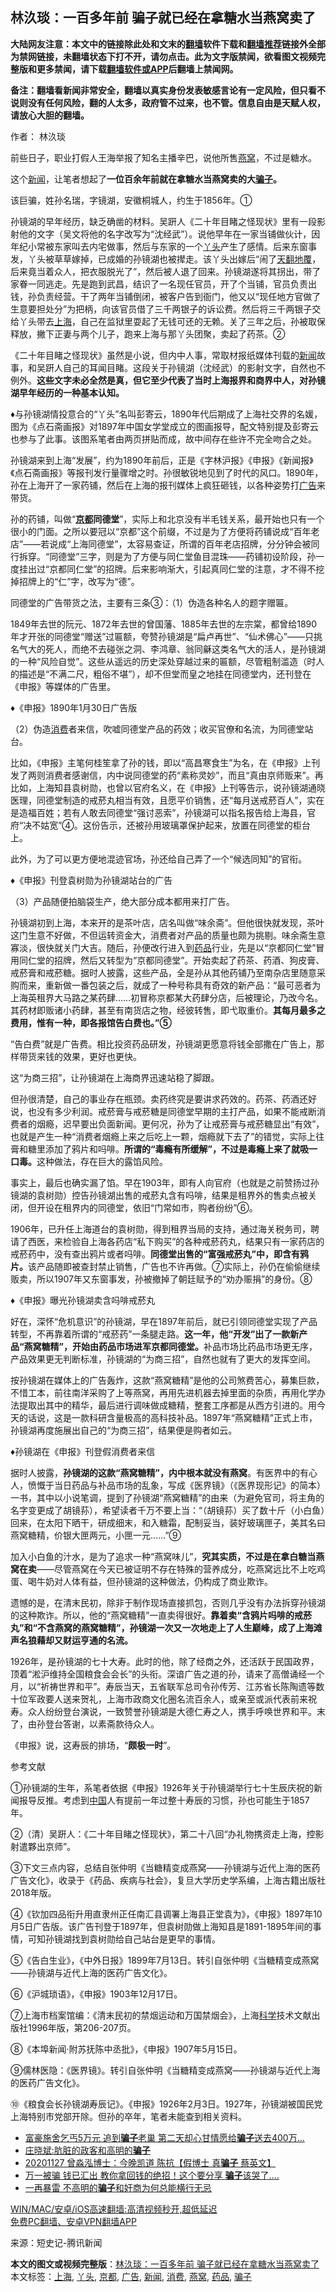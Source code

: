  <h2>林汣琰：一百多年前 骗子就已经在拿糖水当燕窝卖了</h2> <p class="notice"><b>大陆网友注意：本文中的链接除此处和文末的<a href="https://github.com/bannedbook/fanqiang" >翻墙</a>软件下载和<a href="https://github.com/killgcd/justmysocks/blob/master/README.md">翻墙推荐</a>链接外全部为禁网链接，未翻墙状态下打不开，请勿点击。此为文字版禁闻，欲看图文视频完整版和更多禁闻，请下载<a href="https://github.com/bannedbook/fanqiang">翻墙软件或APP</a>后翻墙上禁闻网。</p><p>备注：翻墙看新闻非常安全，翻墙以真实身份发表敏感言论有一定风险，但只看不说则没有任何风险，翻的人太多，政府管不过来，也不管。信息自由是天赋人权，请放心大胆的翻墙。</b></p>  <div class="entry"> <p>作者： 林汣琰</p> <p>前些日子，职业打假人王海举报了知名主播辛巴，说他所售<a href="https://www.bannedbook.org/bnews/tag/%E7%87%95%E7%AA%9D/" class="st_tag internal_tag" rel="tag" title="标签 燕窝 下的日志">燕窝</a>，不过是糖水。</p> <p>这个<span class='wp_keywordlink_affiliate'><a href="https://www.bannedbook.org/" title="新闻">新闻</a></span>，让笔者想起了<strong>一位百余年前就在拿糖水当燕窝卖的大<a href="https://www.bannedbook.org/bnews/tag/%E9%AA%97%E5%AD%90/" class="st_tag internal_tag" rel="tag" title="标签 骗子 下的日志">骗子</a>。</strong></p> <p>该巨骗，姓孙名瑞，字镜湖，安徽桐城人，约生于1856年。①</p> <p>孙镜湖的早年经历，缺乏确凿的材料。吴趼人《二十年目睹之怪现状》里有一段影射他的文字（吴文将他的名字改写为“沈经武”）。说他早年在一家当铺做伙计，因年纪小常被东家叫去内宅做事，然后与东家的一个<a href="https://www.bannedbook.org/bnews/tag/%E4%B8%AB%E5%A4%B4/" class="st_tag internal_tag" rel="tag" title="标签 丫头 下的日志">丫头</a>产生了感情。后来东窗事发，丫头被草草嫁掉，已成婚的孙镜湖也被撵走。该丫头出嫁后“闹了<span class='wp_keywordlink'><a href="https://www.bannedbook.org/forum2/topic1242.html" title="天翻地覆慨而慷：记南开大学无产阶级文化大革命" target="_blank">天翻地覆</a></span>，后来竟当着众人，把衣服脱光了”，然后被人退了回来。孙镜湖遂将其拐出，带了家眷一同逃走。先是跑到武昌，结识了一名现任官员，开了个当铺，官员负责出钱，孙负责经营。干了两年当铺倒闭，被客户告到衙门，他又以“现任地方官做了生意要担处分”为把柄，向该官员借了三千两银子的诉讼费。然后将三千两银子交给丫头带去<a href="https://www.bannedbook.org/bnews/tag/%e4%b8%8a%e6%b5%b7/" class="st_tag internal_tag" rel="tag" title="标签 上海 下的日志">上海</a>，自己在监狱里耍起了无钱可还的无赖。关了三年之后，孙被取保释放，撇下正妻与两个儿子，跑来上海与那丫头团聚，卖起了药茶。②</p> <p>《二十年目睹之怪现状》虽然是小说，但内中人事，常取材报纸媒体刊载的<a href="https://www.bannedbook.org/bnews/tag/%E6%96%B0%E9%97%BB/" class="st_tag internal_tag" rel="tag" title="标签 新闻 下的日志">新闻</a>故事，和吴趼人自己的耳闻目睹。这段关于孙镜湖（沈经武）的影射文字，自然也不例外。<strong>这些文字未必全然是真，但它至少代表了当时上海报界和商界中人，对孙镜湖早年经历的一种基本认知。</strong></p> <p>♦与孙镜湖情投意合的“丫头”名叫彭寄云，1890年代后期成了上海社交界的名媛，图为《点石斋画报》对1897年中国女学堂成立的图画报导，配文特别提及彭寄云也参与了此事。该图系笔者由两页拼贴而成，故中间存在些许不完全吻合之处。</p> <p>孙镜湖来到上海“发展”，约为1890年前后，正是《字林沪报》《申报》《新闻报》《点石斋画报》等报刊发行量骤增之时。孙很敏锐地见到了时代的风口。1890年，孙在上海开了一家药铺，然后在上海的报刊媒体上疯狂砸钱，以各种姿势打<a href="https://www.bannedbook.org/bnews/tag/%e5%b9%bf%e5%91%8a/" class="st_tag internal_tag" rel="tag" title="标签 广告 下的日志">广告</a>来带货。</p> <p>孙的药铺，叫做“<strong><a href="https://www.bannedbook.org/bnews/tag/%e4%ba%ac%e9%83%bd/" class="st_tag internal_tag" rel="tag" title="标签 京都 下的日志">京都</a>同德堂</strong>”，实际上和北京没有半毛钱关系，最开始也只有一个很小的门面。之所以要冠以“京都”这个前缀，不过是为了方便将药铺说成“百年老店”——若说成“上海同德堂”，太容易查证，所谓的百年老店招牌，分分钟会被同行拆穿。“同德堂”三字，则是为了方便与同仁堂鱼目混珠——药铺初设阶段，孙一度挂出过“京都同仁堂”的招牌。后来影响渐大，引起真同仁堂的注意，才不得不挖掉招牌上的“仁”字，改写为“德”。</p> <p>同德堂的广告带货之法，主要有三条③：（1）伪造各种名人的题字赠匾。</p> <p>1849年去世的阮元、1872年去世的曾国藩、1885年去世的左宗棠，都曾给1890年才开张的同德堂“赠送”过匾额，夸赞孙镜湖是“扁卢再世”、“仙术佛心”——只挑名气大的死人，而绝不去碰张之洞、李鸿章、翁同龢这类名气大的活人，是孙镜湖的一种“风险自觉”。这些从遥远的历史深处穿越过来的匾额，尽管粗制滥造（时人的描述是“不满二尺，粗俗不堪”），却不但堂而皇之地挂在同德堂内，还刊登在《申报》等媒体的广告里。</p>  <p>♦《申报》1890年1月30日广告版</p> <p>（2）伪造<a href="https://www.bannedbook.org/bnews/tag/%e6%b6%88%e8%b4%b9/" class="st_tag internal_tag" rel="tag" title="标签 消费 下的日志">消费</a>者来信，吹嘘同德堂产品的药效；收买官僚和名流，为同德堂站台。</p> <p>比如，《申报》主笔何桂笙拿了孙的钱，即以“高昌寒食生”为名，在《申报》上刊发了两则消费者感谢信，内中说同德堂的药“素称灵妙”，而且“真由京师贩来”。再比如，上海知县袁树勋，也曾以官府名义，在《申报》上刊等告示，说孙镜湖通晓医理，同德堂制造的戒菸丸相当有效，且愿平价销售，还“每月送戒菸百人”，实在是造福百姓；若有人敢去同德堂“强讨恶索”，孙镜湖可以指名报告给上海县，官府“决不姑宽”④。这份告示，还被孙用玻璃罩保护起来，放置在同德堂的柜台上。</p> <p>此外，为了可以更方便地混迹官场，孙还给自己弄了一个“候选同知”的官衔。</p> <p>♦《申报》刊登袁树勋为孙镜湖站台的广告</p> <p>（3）产品随便拍脑袋生产，绝大部分成本都用来打广告。</p> <p>孙镜湖初到上海，本来开的是茶叶店，店名叫做“味余斋”。但他很快就发现，茶叶这门生意不好做，不但运转资金大，消费者对产品的质量也颇为挑剔。味余斋生意寡淡，很快就关门大吉。随后，孙便改行进入到<a href="https://www.bannedbook.org/bnews/tag/%E8%8D%AF%E5%93%81/" class="st_tag internal_tag" rel="tag" title="标签 药品 下的日志">药品</a>行业，先是以“京都同仁堂”冒用同仁堂的招牌，然后又转型为“京都同德堂”。开始卖起了药茶、药酒、狗皮膏、戒菸膏和戒菸糖。据时人披露，这些产品，全是孙从其他药铺乃至南杂店里随意采购而来，重新做一番包装之后，就成了一种号称具有奇效的新产品：“最可恶者为上海英租界大马路之某药肆……初冒称京都某大药肆分店，后被理论，乃改今名。其药材即贩诸小药肆，甚至有南货店之物，经彼转售，即弋取重价。<strong>其每月最多之费用，惟有一种，即各报馆告白费也。”⑤</strong></p> <p>“告白费”就是广告费。相比投资药品研发，孙镜湖更愿意将钱全部撒在广告上，那样带货来钱的效果，更好也更快。</p> <p>这“为商三招”，让孙镜湖在上海商界迅速站稳了脚跟。</p> <p>但孙很清楚，自己的事业存在瓶颈。卖药终究是要讲求药效的。药茶、药酒还好说，也没有多少利润。戒菸膏与戒菸糖是同德堂早期的主打产品，如果不能戒断消费者的烟瘾，迟早要出负面新闻。更何况，孙为了让戒菸膏与戒菸糖显出“有效”，也就是产生一种“消费者烟瘾上来之后吃上一颗，烟瘾就下去了”的错觉，实际上往膏和糖里添加了鸦片和吗啡。<strong>所谓的“毒瘾有所缓解”，不过是毒瘾上来了就吸一口毒。</strong>这种做法，存在巨大的露馅风险。</p> <p>事实上，最后也确实漏了馅。早在1903年，即有人向官府（也就是之前赞扬过孙镜湖的袁树勋）控告孙镜湖出售的戒菸丸含有吗啡，结果是租界外的售卖点被关闭，但开设在租界内的同德堂，依旧“门常如市，购者纷纷”⑥。</p>  <p>1906年，已升任上海道台的袁树勋，得到租界当局的支持，通过海关税务司，聘请了西医，来检验自上海各药店“私下购买”的各种戒菸药丸，结果只有一家药店的戒菸药中，没有查出鸦片或者吗啡。<strong>同德堂出售的“富强戒菸丸”中，即含有鸦片。</strong>该产品随即被查封禁止销售，广告也不许再做。⑦实际上，孙仍在偷偷继续贩卖，所以1907年又东窗事发，孙被撤掉了朝廷赋予的“劝办赈捐”的身份。⑧</p> <p>♦《申报》曝光孙镜湖卖含吗啡戒菸丸</p> <p>好在，深怀“危机意识”的孙镜湖，早在1897年前后，就已引领同德堂实现了产品转型，不再靠着所谓的“戒菸药”一条腿走路。<strong>这一年，他“开发”出了一款新产品“燕窝糖精”，开始由药品市场进军京都同德堂。</strong>补品市场比药品市场更无序，产品效果更无判断标准，孙镜湖的“为商三招”，自然也就有了更大的发挥空间。</p> <p>按孙镜湖在媒体上的广告轰炸，这款“燕窝糖精”是他的公司煞费苦心，募集巨款，不惜工本，前往南洋采购了上等燕窝，再用先进机器去掉里面的杂质，再用化学办法提取出其中的精华，最后进行调味做成糖精，整套工序都是从西方引进的。用今天的话说，这是一款科研含量极高的高科技补品。1897年“燕窝糖精”正式上市，孙镜湖再度施展出自己的“为商三招”，结果便是购者如云。</p> <p>♦孙镜湖在《申报》刊登假消费者来信</p> <p>据时人披露，<strong>孙镜湖的这款“燕窝糖精”，内中根本就没有燕窝</strong>。有医界中的有心人，愤慨于当日药品与补品市场的乱象，写成《医界镜》（《医界现形记》的简本）一书，其中以小说笔调，提到了孙镜湖“燕窝糖精”的由来（为避免官司，将主角的名字变更成了胡镜荪），希望读者千万不要上当：“（胡镜荪）买了数十斤（小白鱼）回来，在太阳下晒干，研成细末，和入糖霜，配制妥当，装好玻璃匣子，美其名曰燕窝糖精，价银大匣两元，小匣一元……”⑨</p> <p>加入小白鱼的汁水，是为了追求一种“燕窝味儿”，<strong>究其实质，不过是在拿白糖当燕窝在卖</strong>——尽管燕窝在今天已被证明不存在特殊的营养成分，吃燕窝远比不上吃鸡蛋、喝牛奶对人体有益，但孙镜湖的这种做法，仍构成了商业欺诈。</p> <p>遗憾的是，在清末民初，除非于制作现场直接抓包，否则几乎没有办法拆穿孙镜湖的这种欺诈。所以，他的“燕窝糖精”一直卖得很好。<strong>靠着卖“含鸦片吗啡的戒菸丸”和“不含燕窝的燕窝糖精”，孙镜湖一次又一次地走上了人生巅峰，成了上海滩声名狼藉却又财运亨通的名流。</strong></p> <p>1926年，是孙镜湖的七十大寿。此时的他，除了经商之外，还活跃于民国政界，顶着“淞沪维持全国粮食会会长”的头衔。深谙广告之道的孙，请来了高僧诵经一个月，以“祈祷世界和平”。寿辰当天，五省联军总司令孙传芳、江苏省长陈陶遗等数十位军政要人送来贺礼，上海市政商文化圈名流百余人，或亲至或派代表前来祝寿。众人纷纷登台演说，一致赞誉孙镜湖是大德仁寿之人，携手呼唤世界和平。末了，由孙登台答谢，以素斋款待众人。</p> <p>《申报》说，这寿辰的排场，“<strong>颇极一时</strong>”。</p> <p>参考文献</p>  <p>①孙镜湖的生年，系笔者依据《申报》1926年关于孙镜湖举行七十生辰庆祝的新闻报导反推。考虑到<span class='wp_keywordlink_affiliate'><a href="https://www.bannedbook.org/" title="中国" target="_blank">中国</a></span>人有提前一年过整十寿辰的习惯，孙也可能生于1857年。</p> <p>②（清）吴趼人：《二十年目睹之怪现状》，第二十八回“办礼物携资走上海，控影射遣夥出京师”。</p> <p>③下文三点内容，总结自张仲明《当糖精变成燕窝——孙镜湖与近代上海的医药广告文化》，收录于《药品、疾病与社会》，复旦大学历史学系编，上海古籍出版社2018年版。</p> <p>④《钦加四品衔升用直隶州正任南汇县调署上海县正堂袁为》，《申报》1897年10月5日广告版。该广告刊登于1897年，但袁树勋做上海知县是1891-1895年间的事情，可知孙镜湖找到袁树勋给自己站台是更早的事情。</p> <p>⑤《告白生业》，《中外日报》1899年7月13日。转引自张仲明《当糖精变成燕窝——孙镜湖与近代上海的医药广告文化》。</p> <p>⑥《沪城琐语》，《申报》1903年12月17日。</p> <p>⑦上海市档案馆编：《清末民初的禁烟运动和万国禁烟会》，上海<span class='wp_keywordlink'><a href="https://www.bannedbook.org/forum11/topic309.html" title="禁片：“科学”的棍子" target="_blank">科学</a></span>技术文献出版社1996年版，第206-207页。</p> <p>⑧《本埠新闻·附苏抚陈中丞批》，《申报》1907年5月15日。</p> <p>⑨儒林医隐：《医界镜》。转引自张仲明《当糖精变成燕窝——孙镜湖与近代上海的医药广告文化》。</p> <p>⑩《粮食会长孙镜湖寿辰记》。《申报》1926年2月3日。1927年，孙镜湖被国民党上海特别市党部开除。但孙的卒年，笔者未能查到相关资料。</p> <ul class='op-related-articles' title='相关阅读'> <li><a href='https://www.bannedbook.org/bnews/funmedia/20201209/1444475.html' target='_blank'>富豪施舍乞丐5万元 追到<b>骗子</b>老巢 第二天却心甘情愿给<b>骗子</b>送去400万…</a></li> <li><a href='https://www.bannedbook.org/bnews/comments/20201206/1442852.html' target='_blank'>庄晓斌:肮脏的政客和高明的<b>骗子</b></a></li> <li><a href='https://www.bannedbook.org/bnews/taiwannews/20201128/1438684.html' target='_blank'>20201127 曾淼泓博士：今晚凯道 陈抗【假博士 真<b>骗子</b> 蔡英文】</a></li> <li><a href='https://www.bannedbook.org/bnews/funmedia/20201127/1437889.html' target='_blank'>万一被骗 钱已汇出 教你拿回钱的绝招！这个要分享 <b>骗子</b>该哭了….</a></li> <li><a href='https://www.bannedbook.org/bnews/comments/20201126/1437393.html' target='_blank'>一再暴雷 不高明的<b>骗子</b>和奸商为何总能横行无忌</a></li> </ul> <p class="texttj"> <a href="https://github.com/bannedbook/fanqiang/wiki/V2ray%E6%9C%BA%E5%9C%BA" target="_blank">WIN/MAC/安卓/iOS高速翻墙:高清视频秒开,超低延迟</a><br/> <a href="https://github.com/bannedbook/fanqiang/wiki/%E7%A6%81%E9%97%BB%E7%BD%91%E5%AE%89%E5%8D%93%E7%BF%BB%E5%A2%99%E6%96%B0%E9%97%BBAPP" target="_blank">免费PC翻墙、安卓VPN翻墙APP</a></p><p> 来源：短史记-腾讯新闻 </p> <a name='sharetosocial'></a>       <div><b>本文的图文或视频完整版</b>：<a href='https://www.bannedbook.org/bnews/comments/20201219/1450818.html'>林汣琰：一百多年前 骗子就已经在拿糖水当燕窝卖了</a></div>  </div><!--END ENTRY--> <div class="postfooter"> <div>本文标签：<a href="https://www.bannedbook.org/bnews/tag/%e4%b8%8a%e6%b5%b7/" rel="tag">上海</a>, <a href="https://www.bannedbook.org/bnews/tag/%E4%B8%AB%E5%A4%B4/" rel="tag">丫头</a>, <a href="https://www.bannedbook.org/bnews/tag/%e4%ba%ac%e9%83%bd/" rel="tag">京都</a>, <a href="https://www.bannedbook.org/bnews/tag/%e5%b9%bf%e5%91%8a/" rel="tag">广告</a>, <a href="https://www.bannedbook.org/bnews/tag/%E6%96%B0%E9%97%BB/" rel="tag">新闻</a>, <a href="https://www.bannedbook.org/bnews/tag/%e6%b6%88%e8%b4%b9/" rel="tag">消费</a>, <a href="https://www.bannedbook.org/bnews/tag/%E7%87%95%E7%AA%9D/" rel="tag">燕窝</a>, <a href="https://www.bannedbook.org/bnews/tag/%E8%8D%AF%E5%93%81/" rel="tag">药品</a>, <a href="https://www.bannedbook.org/bnews/tag/%E9%AA%97%E5%AD%90/" rel="tag">骗子</a></div>  </div><!--END POSTFOOTER--> 